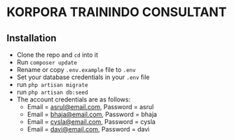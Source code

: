 # KORPORA TRAININDO CONSULTANT

## Installation
- Clone the repo and `cd` into it
- Run `composer update`
- Rename or copy `.env.example` file to `.env`
- Set your database credentials in your `.env` file
- run `php artisan migrate`
- run `php artisan db:seed`
- The account credentials are as follows: 
    - Email = asrul@email.com, Password = asrul
    - Email = bhaja@email.com, Password = bhaja
    - Email = cysla@email.com, Password = cysla
    - Email = davi@email.com, Password = davi